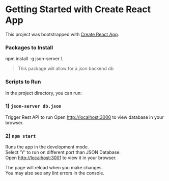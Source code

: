 # Getting Started with Create React App

This project was bootstrapped with [Create React App](https://github.com/facebook/create-react-app).

### Packages to Install
npm install -g json-server \
> This package will allow for a json backend db

### Scripts to Run

In the project directory, you can run:

### 1) `json-server db.json`

Trigger Rest API to run 
Open [http://localhost:3000](http://localhost:3000) to view database in your browser.

### 2) `npm start`

Runs the app in the development mode.\
Select 'Y' to run on different port than JSON Database.\
Open [http://localhost:3001](http://localhost:3001) to view it in your browser.

The page will reload when you make changes.\
You may also see any lint errors in the console.
